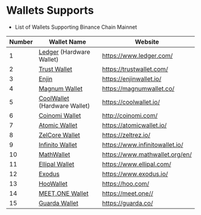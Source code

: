 # Wallets Supports

* List of Wallets Supporting Binance Chain Mainnet

| Number | Wallet Name                                            | Website                          |
| ------ | ------------------------------------------------------ | -------------------------------- |
| 1      | [Ledger](wallets/ledger.md) (Hardware Wallet)          | <https://www.ledger.com/>        |
| 2      | [Trust Wallet](wallets/Trust-Wallet.md)                | <https://trustwallet.com/>       |
| 3      | [Enjin](wallets/Enjin.md)                              | <https://enjinwallet.io/>        |
| 4      | [Magnum Wallet](wallets/Magnum.md)                     | <https://magnumwallet.co/>       |
| 5      | [CoolWallet](wallets/Cool-Wallet.md) (Hardware Wallet) | <https://coolwallet.io/>         |
| 6      | [Coinomi Wallet](wallets/Coinomi-Wallet.md)            | <http://coinomi.com/>            |
| 7      | [Atomic Wallet](wallets/Atomic-Wallet.md)              | <https://atomicwallet.io/>       |
| 8      | [ZelCore Wallet](wallets/ZelCore-Wallet.md)            | <https://zeltrez.io/>            |
| 9      | [Infinito Wallet](wallets/Infinito-Wallet.md)          | <https://www.infinitowallet.io/> |
| 10     | [MathWallet](wallets/Math-Wallet.md)                   | <https://www.mathwallet.org/en/> |
| 11     | [Ellipal Wallet](wallets/Ellipal-Wallet.md)            | <https://www.ellipal.com/>       |
| 12     | [Exodus](wallets/Exodus.md)                            | <https://www.exodus.io/>         |
| 13     | [HooWallet](wallets/Hoo-Wallet.md)                     | <https://hoo.com/>               |
| 14     | [MEET.ONE Wallet](wallets/meet.md)                     | <https://meet.one//>             |
| 15     | [Guarda Wallet](wallets/Guarda.md)                     | <https://guarda.co/>             |


